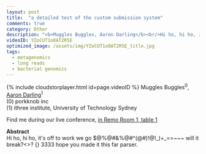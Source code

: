 ```yaml
---
layout: post
title:  "a detailed test of the custom submission system"
comments: true
category: Other
description: "<b>Muggles Buggles, Aaron Darling</b><br/>Hi ho, hi ho, it's o..."
videoID: YZoCUT1o8AT2R5E
optimized_image: /assets/img/YZoCUT1o8AT2R5E_title.jpg
tags:
  - metagenomics
  - long reads
  - bacterial genomics
---
```


{% include cloudstorplayer.html id=page.videoID %}
Muggles Buggles<sup>0</sup>, [Aaron Darling](http://darlinglab.org)<sup>1</sup><br/>
\(0\) porkknob inc<br/>
\(1\) ithree institute, University of Technology Sydney

Find me during our live conference, [in Remo Room 1, table 1](https://remo.co)

<b>Abstract</b><br/>
Hi ho, hi ho, it's off to work we go $@%@#&amp;%@#^\(@#\)!@!\_\)+\_==~~~ will it break?&lt;&gt;?  {} 3333 hope you made it this far parser.
